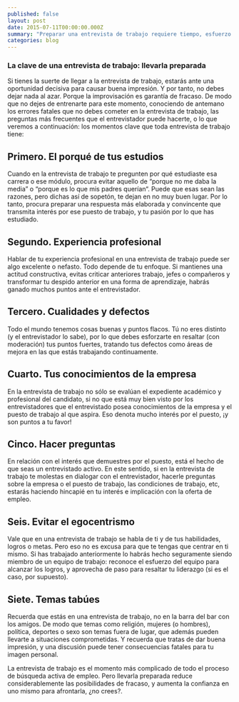 ```yaml
---
published: false
layout: post
date: 2015-07-11T00:00:00.000Z
summary: "Preparar una entrevista de trabajo requiere tiempo, esfuerzo y auto evaluación. Porque sólo si la llevas bien preparada podrás solventar con éxito los momentos clave que surgen en toda entrevista de trabajo."
categories: blog
---
```


### La clave de una entrevista de trabajo: llevarla preparada

Si tienes la suerte de llegar a la entrevista de trabajo, estarás ante una oportunidad decisiva para causar buena impresión. Y por tanto, no debes dejar nada al azar. Porque la improvisación es garantía de fracaso. De modo que no dejes de entrenarte para este momento, conociendo de antemano los errores fatales que no debes cometer en la entrevista de trabajo, las preguntas más frecuentes que el entrevistador puede hacerte, o lo que veremos a continuación: los momentos clave que toda entrevista de trabajo tiene:

## Primero. El porqué de tus estudios

Cuando en la entrevista de trabajo te pregunten por qué estudiaste esa carrera o ese módulo, procura evitar aquello de “porque no me daba la media” o “porque es lo que mis padres querían“. Puede que esas sean las razones, pero dichas así de sopetón, te dejan en no muy buen lugar. Por lo tanto, procura preparar una respuesta más elaborada y convincente que transmita interés por ese puesto de trabajo, y tu pasión por lo que has estudiado.

## Segundo. Experiencia profesional

Hablar de tu experiencia profesional en una entrevista de trabajo puede ser algo excelente o nefasto. Todo depende de tu enfoque. Si mantienes una actitud constructiva, evitas criticar anteriores trabajo, jefes o compañeros y transformar tu despido anterior en una forma de aprendizaje, habrás ganado muchos puntos ante el entrevistador.

## Tercero. Cualidades y defectos

Todo el mundo tenemos cosas buenas y puntos flacos. Tú no eres distinto (y el entrevistador lo sabe), por lo que debes esforzarte en resaltar (con moderación) tus puntos fuertes, tratando tus defectos como áreas de mejora en las que estás trabajando continuamente.

## Cuarto. Tus conocimientos de la empresa

En la entrevista de trabajo no sólo se evalúan el expediente académico y profesional del candidato, si no que está muy bien visto por los entrevistadores que el entrevistado posea conocimientos de la empresa y el puesto de trabajo al que aspira. Eso denota mucho interés por el puesto, ¡y son puntos a tu favor!

## Cinco. Hacer preguntas

En relación con el interés que demuestres por el puesto, está el hecho de que seas un entrevistado activo. En este sentido, si en la entrevista de trabajo te molestas en dialogar con el entrevistador, hacerle preguntas sobre la empresa o el puesto de trabajo, las condiciones de trabajo, etc, estarás haciendo hincapié en tu interés e implicación con la oferta de empleo.

## Seis. Evitar el egocentrismo

Vale que en una entrevista de trabajo se habla de ti y de tus habilidades, logros o metas. Pero eso no es excusa para que te tengas que centrar en ti mismo. Si has trabajado anteriormente lo habrás hecho seguramente siendo miembro de un equipo de trabajo: reconoce el esfuerzo del equipo para alcanzar los logros, y aprovecha de paso para resaltar tu liderazgo (si es el caso, por supuesto).

## Siete. Temas tabúes

Recuerda que estás en una entrevista de trabajo, no en la barra del bar con los amigos. De modo que temas como religión, mujeres (o hombres), política, deportes o sexo son temas fuera de lugar, que además pueden llevarte a situaciones comprometidas. Y recuerda que tratas de dar buena impresión, y una discusión puede tener consecuencias fatales para tu imagen personal.

La entrevista de trabajo es el momento más complicado de todo el proceso de búsqueda activa de empleo. Pero llevarla preparada reduce considerablemente las posibilidades de fracaso, y aumenta la confianza en uno mismo para afrontarla, ¿no crees?.